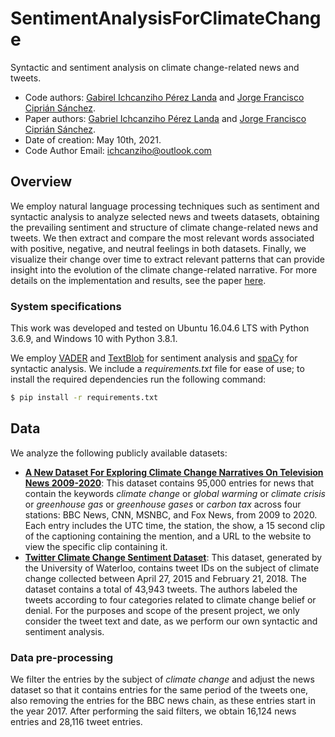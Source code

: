 # SentimentAnalysisForClimateChange
Syntactic and sentiment analysis on climate change-related news and tweets.

* Code authors: [Gabirel Ichcanziho Pérez Landa](https://github.com/ichcanziho) and [Jorge Francisco Ciprián Sánchez](https://github.com/JorgeFCS).
* Paper authors: [Gabriel Ichcanziho Pérez Landa](https://www.linkedin.com/in/ichcanziho/) and [Jorge Francisco Ciprián Sánchez](https://www.linkedin.com/in/jorge-ciprian-a735b7105/).
* Date of creation: May 10th, 2021.
* Code Author Email: ichcanziho@outlook.com

## Overview

We employ natural language processing techniques such as sentiment and syntactic analysis to analyze selected news and tweets datasets, obtaining the prevailing sentiment and structure of climate change-related news and tweets. We then extract and compare the most relevant words associated with positive, negative, and neutral feelings in both datasets. Finally, we visualize their change over time to extract relevant patterns that can provide insight into the evolution of the climate change-related narrative. For more details on the implementation and results, see the paper [here]().

### System specifications
This work was developed and tested on Ubuntu 16.04.6 LTS with Python 3.6.9, and Windows 10 with Python 3.8.1.

We employ [VADER](https://pypi.org/project/vaderSentiment/) and [TextBlob](https://textblob.readthedocs.io/en/dev/#) for sentiment analysis and [spaCy](https://spacy.io/) for syntactic analysis. We include a *requirements.txt* file for ease of use; to install the required dependencies run the following command:

```sh
$ pip install -r requirements.txt
```

## Data

We analyze the following publicly available datasets:

* **[A New Dataset For Exploring Climate Change Narratives On Television News 2009-2020](https://blog.gdeltproject.org/a-new-dataset-for-exploring-climate-change-narratives-on-television-news-2009-2020/)**: This dataset contains 95,000 entries for news that contain the keywords *climate change* or *global warming* or *climate crisis* or *greenhouse gas* or *greenhouse gases* or *carbon tax* across four stations: BBC News, CNN, MSNBC, and Fox News, from 2009 to 2020. Each entry includes the UTC time, the station, the show, a 15 second clip of the captioning containing the mention, and a URL to the website to view the specific clip containing it.
* **[Twitter Climate Change Sentiment Dataset](https://www.kaggle.com/edqian/twitter-climate-change-sentiment-dataset)**: This dataset, generated by the University of Waterloo, contains tweet IDs on the subject of climate change collected between April 27, 2015 and February 21, 2018. The dataset contains a total of 43,943 tweets. The authors labeled the tweets according to four categories related to climate change belief or denial. For the purposes and scope of the present project, we only consider the tweet text and date, as we perform our own syntactic and sentiment analysis. 

### Data pre-processing
We filter the entries by the subject of *climate change* and adjust the news dataset so that it contains entries for the same period of the tweets one, also removing the entries for the BBC news chain, as these entries start in the year 2017. After performing the said filters, we obtain 16,124 news entries and 28,116 tweet entries.
